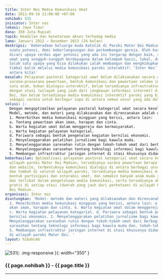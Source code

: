 ```yaml
---
title: Inter Nos Media Komunikasi Umat
date: 2011-09-16 11:08:00 +07:00
nohibah: 531
inisiator: Inter nos
lokasi: Jawa Timur
dana: 350 Juta Rupiah
topik: Keadilan dan kesetaraan akses terhadap media
lama: Januari 2012 – Desember 2013 (24 bulan)
deskripsi: 'Keberadaan keluarga muda Katolik di Paroki Mater Dei Madiun merupakan
  suatu potensi, demi keberlangsungan dan perkembangan gereja. Oleh karena itu perlu
  dicari upaya cerdas agar potensi yang ada ini tergarap dengan baik, sehingga menjadi
  umat yang sungguh-sungguh berdayaguna dalam kelompok basis, lokal, dan regional.
  Salah satu upaya yang bisa dilakukan ialah membangun dan menghidupkan komunikasi
  timbal balik melalui media komunikasi paroki interaktif: ‘Inter Nos’ (Latin: di
  antara kita)'
masalah: Pelayanan pastoral kategorial umat belum dilaksanakan secara optimal, keterbatasan
  sarana-prasarana pewartaan, bentuk komunikasi dan pewartaan selama ini lebih bersifat
  satu arah, bukan dialogis-interaktif, belum tersedianya infrastruktur jaringan internet
  dengan stasi (wilayah yang jauh dari jangkauan informasi internet) di Paroki Mater
  Dei, dan belum tersedianya media komunikasi interaktif paroki yang bisa dijadikan
  sebagai sarana untuk bertegur sapa di antara semua unsur yang ada dalam paroki ini.
solusi: |-
  Dengan mengoptimalkan pelayanan pastoral kategorial umat secara keseluruhan, menyediakan sarana pewartaan yang mudah dijangkau, menjembatani kebutuhan komunikasi dialogis di antara berbagai unsur yang hidup dan tumbuh di seluruh wilayah paroki, menyediakan media komunikasi mingguan sebagai bentuk partisipasi dan interaksi umat, dan membangun infrastruktur jaringan internet dan pelatihan internet di stasi (wilayah yg belum terjangkau Internet)
  Model, metode, dan materi yang dilaksanakan dan direncanakan adalah dengan:
  1. Menerbitkan media komunikasi mingguan yang berisi, antara lain:
  a. Tentang pewartaan akan iman, harapan dan cinta.
  b. Warta kegiatan umat dalam menggereja dan bermasyarakat.
  c. Warta kegiatan pelayanan kategorial.
  d. Pariwara sebagai bentuk pengenalan kegiatan bernilai ekonomis.
  2. Menyelenggarakan pelatihan jurnalisme bagi kawula muda.
  3. Menyelenggarakan saresehan rutin dengan tokoh-tokoh umat dari berbagi usia.
  4. Menyelenggarakan sarasehan tentang teknologi informasi bagi kawula muda dan. tokoh-tokoh masyarakat.
  5. Membangun infrastruktur jaringan internet di stasi khususnya didaerah terpencil di wilayah paroki Mater Dei.
keberhasilan: Optimalisasi pelayanan pastoral kategorial umat secara keseluruhan di
  wilayah paroki Mater Dei Madiun, tersedianya sarana pewartaan berupa media cetak
  dan website, terbentuknya komunikasi dialogis di antara berbagai unsur yang hidup
  dan tumbuh di seluruh wilayah paroki, tersedianya media komunikasi mingguan sebagai
  bentuk partisipasi dan interaksi umat, dan semakin banyak anak muda yang tertarik
  dan terlibat dalam pengelolaan media komunikasi, serta tersedianya akses internet
  gratis di setiap stasi (daerah yang jauh dari perkotaan) di wilayah Paroki Mater
  Dei Madiun.
organisasi: Inter nos
diuntungkan: 'Model- metode dan materi yang dilaksanakan dan direncanakan adalah dengan:
  1. Menerbitkan media komunikasi mingguan yang berisi, antara lain: a. Tentang pewartaan
  akan iman, harapan dan cinta. b. Warta kegiatan umat dalam menggereja dan bermasyarakat.
  c. Warta kegiatan pelayanan kategorial. d. Pariwara sebagai bentuk pengenalan kegiatan
  bernilai ekonomis. 2. Menyelenggarakan pelatihan jurnalisme bagi kawula muda. 3.
  Menyelenggarakan saresehan rutin dengan tokoh-tokoh umat dari berbagi usia. 4. Menyelenggarakan
  sarasehan tentang teknologi informasi bagi kawula muda dan. tokoh-tokoh masyarakat.
  5. Membangun infrastruktur jaringan internet di stasi khususnya didaerah terpencil
  di wilayah paroki Mater Dei. '
layout: hibahcmb
---
```


![531](/static/img/hibahcmb/531.png){: .img-responsive }{: width="350" }

### {{ page.nohibah }} - {{ page.title }}

---
